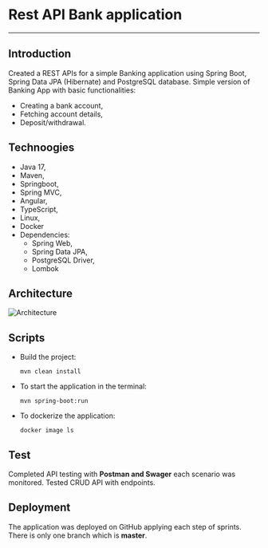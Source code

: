# Rest API Bank application 

***
## Introduction
Created a REST APIs for a simple Banking application using Spring Boot, 
Spring Data JPA (Hibernate) and PostgreSQL database.
Simple version of Banking App with basic functionalities: 
- Creating a bank account, 
- Fetching account details, 
- Deposit/withdrawal.

## Technoogies
- Java 17,
- Maven,
- Springboot,
- Spring MVC,
- Angular,
- TypeScript,
- Linux,
- Docker
- Dependencies: 
  - Spring Web, 
  - Spring Data JPA, 
  - PostgreSQL Driver, 
  - Lombok

## Architecture

![Architecture](C:\Users\ozguc\eclipse-workspace\bankApp\src\assets\images\schema.png)




## Scripts
- Build the project:
    ```
    mvn clean install
    ```

- To start the application in the terminal:
    ```
    mvn spring-boot:run
    ```
- To dockerize the application:
  ```
  docker image ls
  ```


## Test
Completed API testing with __Postman and Swager__ each scenario was monitored. Tested CRUD API with endpoints.

## Deployment
The application was deployed on GitHub applying each step of sprints. There is only one branch which is __master__.




